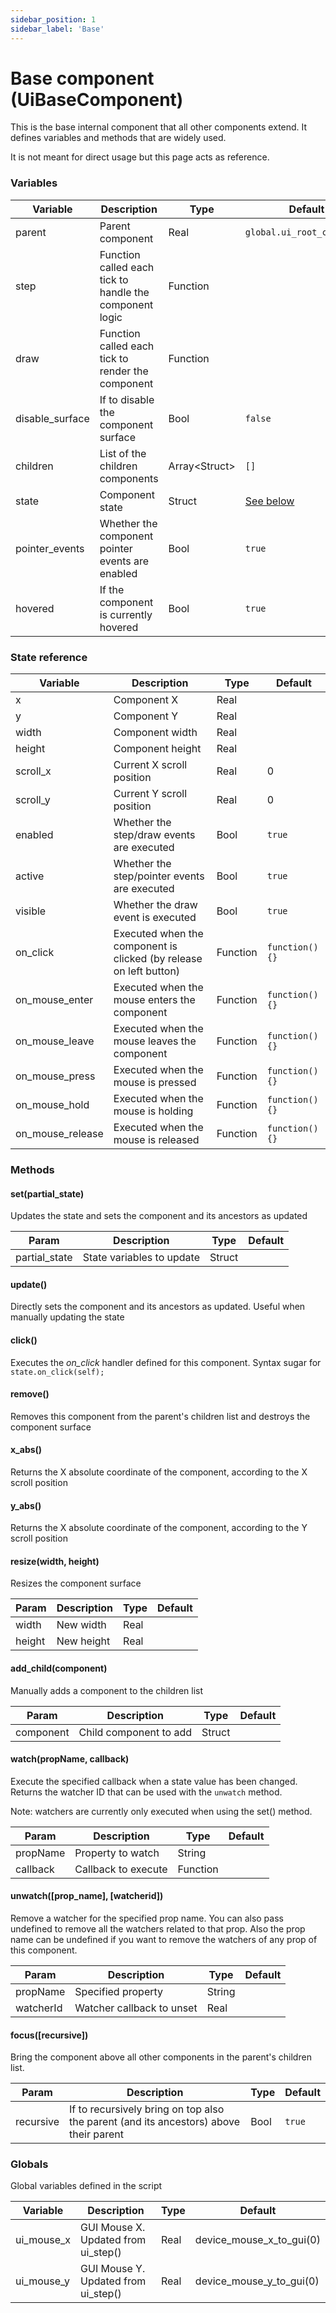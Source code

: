 ```yaml
---
sidebar_position: 1
sidebar_label: 'Base'
---
```


# Base component (UiBaseComponent)

This is the base internal component that all other components extend. It defines variables and methods that are widely used. 

It is not meant for direct usage but this page acts as reference.

### Variables

| Variable          | Description                                                      | Type           | Default                       |
|-------------------|------------------------------------------------------------------|----------------| ------------------------------|
| parent            | Parent component                                                 | Real           | `global.ui_root_component`    |
| step              | Function called each tick to handle the component logic          | Function       |                               |
| draw              | Function called each tick to render the component                | Function       |                               |
| disable_surface   | If to disable the component surface                              | Bool           | `false`                       |
| children          | List of the children components                                  | Array<Struct\> | `[]`                          |
| state             | Component state                                                  | Struct         | [See below](#state-reference) |
| pointer_events    | Whether the component pointer events are enabled                 | Bool           | `true`                        |
| hovered           | If the component is currently hovered                            | Bool           | `true`                        |

### State reference

| Variable         | Description                                                        | Type     | Default         |
|------------------|--------------------------------------------------------------------|----------|-----------------|
| x                | Component X                                                        | Real     |                 |
| y                | Component Y                                                        | Real     |                 |
| width            | Component width                                                    | Real     |                 |
| height           | Component height                                                   | Real     |                 |
| scroll_x         | Current X scroll position                                          | Real     | 0               |
| scroll_y         | Current Y scroll position                                          | Real     | 0               |
| enabled          | Whether the step/draw events are executed                          | Bool     | `true`          |
| active           | Whether the step/pointer events are executed                       | Bool     | `true`          |
| visible          | Whether the draw event is executed                                 | Bool     | `true`          |
| on_click         | Executed when the component is clicked (by release on left button) | Function | `function() {}` |
| on_mouse_enter   | Executed when the mouse enters the component                       | Function | `function() {}` |
| on_mouse_leave   | Executed when the mouse leaves the component                       | Function | `function() {}` |
| on_mouse_press   | Executed when the mouse is pressed                                 | Function | `function() {}` |
| on_mouse_hold    | Executed when the mouse is holding                                 | Function | `function() {}` |
| on_mouse_release | Executed when the mouse is released                                | Function | `function() {}` |


### Methods

#### set(partial_state)

Updates the state and sets the component and its ancestors as updated

| Param         | Description               | Type   | Default     |
|---------------|---------------------------|--------|-------------|
| partial_state | State variables to update | Struct |             |

#### update()

Directly sets the component and its ancestors as updated. Useful when manually updating the state

#### click()

Executes the _on_click_ handler defined for this component. Syntax sugar for `state.on_click(self);`

#### remove()

Removes this component from the parent's children list and destroys the component surface

#### x_abs()

Returns the X absolute coordinate of the component, according to the X scroll position

#### y_abs()

Returns the X absolute coordinate of the component, according to the Y scroll position

#### resize(width, height)

Resizes the component surface

| Param    | Description   | Type   | Default     |
|----------|---------------|--------|-------------|
| width    | New width     | Real   |             |
| height   | New height    | Real   |             |

#### add_child(component)

Manually adds a component to the children list

| Param         | Description               | Type   | Default     |
|---------------|---------------------------|--------|-------------|
| component     | Child component to add    | Struct |             |

#### watch(propName, callback)

Execute the specified callback when a state value has been changed. 
Returns the watcher ID that can be used with the `unwatch` method.

Note: watchers are currently only executed when using the set() method.

| Param         | Description               | Type     | Default     |
|---------------|---------------------------|----------|-------------|
| propName      | Property to watch         | String   |             |
| callback      | Callback to execute       | Function |             |

#### unwatch([prop_name], [watcherid])

Remove a watcher for the specified prop name. You can also pass undefined to remove all the watchers related to that prop. Also the prop name can be undefined if you want to remove the watchers of any prop of this component.

| Param         | Description               | Type   | Default     |
|---------------|---------------------------|--------|-------------|
| propName      | Specified property        | String |             |
| watcherId     | Watcher callback to unset | Real   |             |

#### focus([recursive])

Bring the component above all other components in the parent's children list.

| Param         | Description               | Type   | Default     |
|---------------|---------------------------|--------|-------------|
| recursive     | If to recursively bring on top also the parent (and its ancestors) above their parent | Bool | `true` |

### Globals

Global variables defined in the script

| Variable   | Description                         | Type | Default                  |
|------------|-------------------------------------|------|--------------------------|
| ui_mouse_x | GUI Mouse X. Updated from ui_step() | Real | device_mouse_x_to_gui(0) |
| ui_mouse_y | GUI Mouse Y. Updated from ui_step() | Real | device_mouse_y_to_gui(0) |

